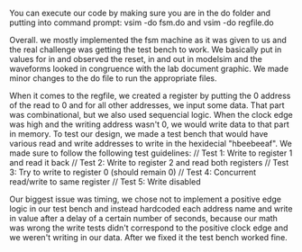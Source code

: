 You can execute our code by making sure you are in the do folder and putting into command prompt: vsim -do fsm.do and vsim -do regfile.do

Overall. we mostly implemented the fsm machine as it was given to us and the real challenge was getting the test bench to work. We basically 
put in values for in and observed the reset, in and out in modelsim and the waveforms looked in congruence with the lab document graphic. 
We made minor changes to the do file to run the appropriate files.

When it comes to the regfile, we created a register by putting the 0 address of the read to 0 and for all other addresses, we input some data. 
That part was combinational, but we also used sequencial logic. When the clock edge was high and the writing address wasn't 0, we would write data
to that part in memory. To test our design, we made a test bench that would have various read and write addresses to write in the hexidecial "hbeebeeaf".
We made sure to follow the following test guidelines: 
// Test 1: Write to register 1 and read it back
// Test 2: Write to register 2 and read both registers
// Test 3: Try to write to register 0 (should remain 0)
// Test 4: Concurrent read/write to same register
// Test 5: Write disabled

Our biggest issue was timing, we chose not to implement a positive edge logic in our test bench and instead hardcoded each address name and write in 
value after a delay of a certain number of seconds, because our math was wrong the write tests didn't correspond to the positive clock edge and we 
weren't writing in our data. After we fixed it the test bench worked fine. 
